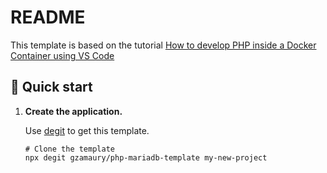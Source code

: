 # README

This template is based on the tutorial [How to develop PHP inside a Docker Container using VS Code](https://blog.devsense.com/2022/develop-php-in-docker)

## 🚅 Quick start

1.  **Create the application.**

    Use [degit](https://github.com/Rich-Harris/degit) to get this template.

    ```shell
    # Clone the template
    npx degit gzamaury/php-mariadb-template my-new-project
    ```